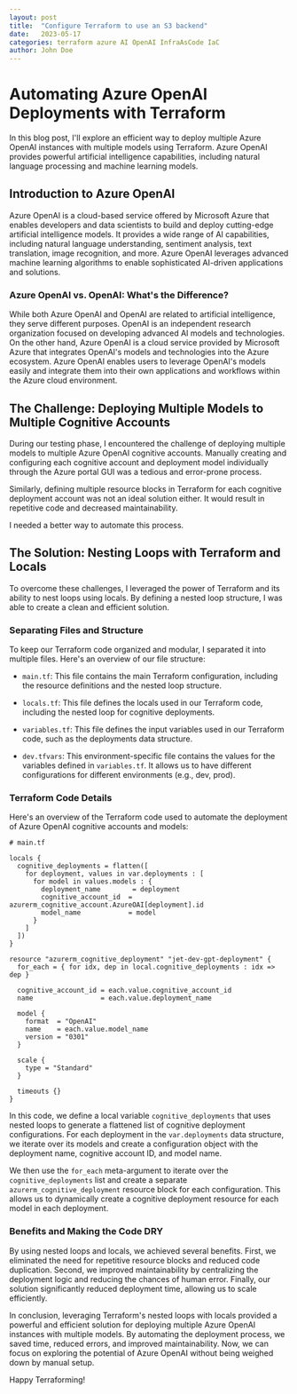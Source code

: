 ```yaml
---
layout: post
title:  "Configure Terraform to use an S3 backend"
date:   2023-05-17
categories: terraform azure AI OpenAI InfraAsCode IaC
author: John Doe
---
```


# Automating Azure OpenAI Deployments with Terraform

In this blog post, I'll explore an efficient way to deploy multiple Azure OpenAI instances with multiple models using Terraform. Azure OpenAI provides powerful artificial intelligence capabilities, including natural language processing and machine learning models.

## Introduction to Azure OpenAI
Azure OpenAI is a cloud-based service offered by Microsoft Azure that enables developers and data scientists to build and deploy cutting-edge artificial intelligence models. It provides a wide range of AI capabilities, including natural language understanding, sentiment analysis, text translation, image recognition, and more. Azure OpenAI leverages advanced machine learning algorithms to enable sophisticated AI-driven applications and solutions.

### Azure OpenAI vs. OpenAI: What's the Difference?
While both Azure OpenAI and OpenAI are related to artificial intelligence, they serve different purposes. OpenAI is an independent research organization focused on developing advanced AI models and technologies. On the other hand, Azure OpenAI is a cloud service provided by Microsoft Azure that integrates OpenAI's models and technologies into the Azure ecosystem. Azure OpenAI enables users to leverage OpenAI's models easily and integrate them into their own applications and workflows within the Azure cloud environment.

## The Challenge: Deploying Multiple Models to Multiple Cognitive Accounts

During our testing phase, I encountered the challenge of deploying multiple models to multiple Azure OpenAI cognitive accounts. Manually creating and configuring each cognitive account and deployment model individually through the Azure portal GUI was a tedious and error-prone process. 

Similarly, defining multiple resource blocks in Terraform for each cognitive deployment account was not an ideal solution either. It would result in repetitive code and decreased maintainability.

I needed a better way to automate this process.

## The Solution: Nesting Loops with Terraform and Locals

To overcome these challenges, I leveraged the power of Terraform and its ability to nest loops using locals. By defining a nested loop structure, I was able to create a clean and efficient solution.

### Separating Files and Structure

To keep our Terraform code organized and modular, I separated it into multiple files. Here's an overview of our file structure:

- `main.tf`: This file contains the main Terraform configuration, including the resource definitions and the nested loop structure.

- `locals.tf`: This file defines the locals used in our Terraform code, including the nested loop for cognitive deployments.

- `variables.tf`: This file defines the input variables used in our Terraform code, such as the deployments data structure.

- `dev.tfvars`: This environment-specific file contains the values for the variables defined in `variables.tf`. It allows us to have different configurations for different environments (e.g., dev, prod).

### Terraform Code Details

Here's an overview of the Terraform code used to automate the deployment of Azure OpenAI cognitive accounts and models:

```hcl
# main.tf

locals {
  cognitive_deployments = flatten([
    for deployment, values in var.deployments : [
      for model in values.models : {
        deployment_name        = deployment
        cognitive_account_id  = azurerm_cognitive_account.AzureOAI[deployment].id
        model_name            = model
      }
    ]
  ])
}

resource "azurerm_cognitive_deployment" "jet-dev-gpt-deployment" {
  for_each = { for idx, dep in local.cognitive_deployments : idx => dep }

  cognitive_account_id = each.value.cognitive_account_id
  name                 = each.value.deployment_name

  model {
    format  = "OpenAI"
    name    = each.value.model_name
    version = "0301"
  }

  scale {
    type = "Standard"
  }

  timeouts {}
}
```

In this code, we define a local variable `cognitive_deployments` that uses nested loops to generate a flattened list of cognitive deployment configurations. For each deployment in the `var.deployments` data structure, we iterate over its models and create a configuration object with the deployment name, cognitive account ID, and model name.

We then use the `for_each` meta-argument to iterate over the `cognitive_deployments` list and create a separate `azurerm_cognitive_deployment` resource block for each configuration. This allows us to dynamically create a cognitive deployment resource for each model in each deployment.

### Benefits and Making the Code DRY
By using nested loops and locals, we achieved several benefits. First, we eliminated the need for repetitive resource blocks and reduced code duplication. Second, we improved maintainability by centralizing the deployment logic and reducing the chances of human error. Finally, our solution significantly reduced deployment time, allowing us to scale efficiently.

In conclusion, leveraging Terraform's nested loops with locals provided a powerful and efficient solution for deploying multiple Azure OpenAI instances with multiple models. By automating the deployment process, we saved time, reduced errors, and improved maintainability. Now, we can focus on exploring the potential of Azure OpenAI without being weighed down by manual setup.

Happy Terraforming!
